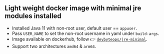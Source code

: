 ## Light weight docker image with minimal jre modules installed
- Installed Java 11 with non-root user, default user == `appuser`.
- Pass `USER_NAME` to set the non-root username in yaml under `build-args`.
- Image available on dockerhub, follow :point_right: [`devbyteops/jre-minimal`](https://hub.docker.com/r/devbyteops/jre-minimal).
- Support two architectures `amd64` & `arm64`.

